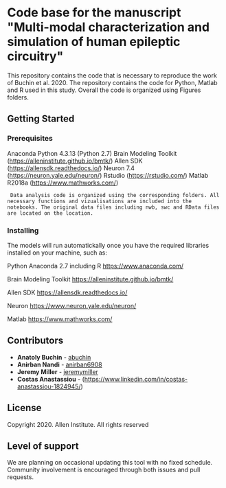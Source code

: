 # Code base for the manuscript "Multi-modal characterization and simulation of human epileptic circuitry"

This repository contains the code that is necessary to reproduce the work of Buchin et al. 2020. The repository contains the code for Python, Matlab and R used in this study. Overall the code is organized using Figures folders.

## Getting Started

### Prerequisites

Anaconda Python 4.3.13 (Python 2.7)
Brain Modeling Toolkit (https://alleninstitute.github.io/bmtk/)
Allen SDK (https://allensdk.readthedocs.io/)
Neuron 7.4 (https://neuron.yale.edu/neuron/)
Rstudio (https://rstudio.com/)
Matlab R2018a (https://www.mathworks.com/)

```
 Data analysis code is organized using the corresponding folders. All necessary functions and vizualisations are included into the notebooks. The original data files including nwb, swc and RData files are located on the location.

```

### Installing

The models will run automatickally once you have the required libraries installed on your machine, such as:

Python Anaconda 2.7 including R
https://www.anaconda.com/

Brain Modeling Toolkit
https://alleninstitute.github.io/bmtk/

Allen SDK
https://allensdk.readthedocs.io/

Neuron
https://www.neuron.yale.edu/neuron/

Matlab
https://www.mathworks.com/


## Contributors

* **Anatoly Buchin** - [abuchin](https://github.com/abuchin)
* **Anirban Nandi** - [anirban6908](https://github.com/anirban6908)
* **Jeremy Miller** - [jeremymiller](https://github.com/jeremymiller)
* **Costas Anastassiou** - (https://www.linkedin.com/in/costas-anastassiou-1824945/)


## License

Copyright 2020. Allen Institute. All rights reserved

## Level of support

We are planning on occasional updating this tool with no fixed schedule. Community involvement is encouraged through both issues and pull requests.
